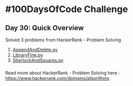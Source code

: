 # #100DaysOfCode Challenge
## Day 30: Quick Overview
Solved 3 problems from HackerRank - Problem Solving
1. [AppendAndDelete.py](https://github.com/sandeep-krishna/100DaysOfCode/blob/master/Day%2030/AppendAndDelete.py)
2. [LibraryFine.py](https://github.com/sandeep-krishna/100DaysOfCode/blob/master/Day%2030/LibraryFine.py)
3. [SherlockAndSquares.py](https://github.com/sandeep-krishna/100DaysOfCode/blob/master/Day%2030/SherlockAndSquares.py)
### 
Read more about HackerRank - Problem Solving here : https://www.hackerrank.com/domains/algorithms